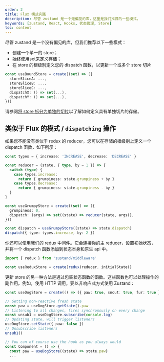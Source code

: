```yaml
---
order: 2
title: Flux 模式实践
description: 尽管 zustand 是一个无偏见的库，这里是我们推荐的一些模式。
keywords: [zustand, React, Hooks, 状态管理, Store]
toc: content
---
```


尽管 zustand 是一个没有偏见的库，但我们推荐以下一些模式：

- 创建一个单一的 store；
- 始终使用set来定义存储；
- 在 store 的根级别定义您的 dispatch 函数，以更新一个或多个 store 切片

```ts
const useBoundStore = create((set) => ({
  storeSliceA: ...,
  storeSliceB: ...,
  storeSliceC: ...,
  dispatchX: () => set(...),
  dispatchY: () => set(...),
}))
```

请参阅[将 store 拆分为单独的切片](/guides/slices-pattern)以了解如何定义具有单独切片的存储。

## 类似于 Flux 的模式 / `dispatching` 操作

如果您不能没有类似于 redux 的 reducer，您可以在存储的根级别上定义一个 dispatch 函数，如下所示：

```ts
const types = { increase: 'INCREASE', decrease: 'DECREASE' }

const reducer = (state, { type, by = 1 }) => {
  switch (type) {
    case types.increase:
      return { grumpiness: state.grumpiness + by }
    case types.decrease:
      return { grumpiness: state.grumpiness - by }
  }
}

const useGrumpyStore = create((set) => ({
  grumpiness: 0,
  dispatch: (args) => set((state) => reducer(state, args)),
}))

const dispatch = useGrumpyStore((state) => state.dispatch)
dispatch({ type: types.increase, by: 2 })
```

你还可以使用我们的 redux 中间件。它会连接你的主 reducer，设置初始状态，并将一个 dispatch 函数添加到状态本身和原生 api 中。

```ts
import { redux } from 'zustand/middleware'

const useReduxStore = create(redux(reducer, initialState))
```

更新 store 的另一种方法是通过包装状态函数的函数。这些函数也可以处理操作的副作用。例如，使用 HTTP 调用。要以非响应式方式使用 Zustand：

```ts
const useDogStore = create(() => ({ paw: true, snout: true, fur: true }))

// Getting non-reactive fresh state
const paw = useDogStore.getState().paw
// Listening to all changes, fires synchronously on every change
const unsub1 = useDogStore.subscribe(console.log)
// Updating state, will trigger listeners
useDogStore.setState({ paw: false })
// Unsubscribe listeners
unsub1()

// You can of course use the hook as you always would
const Component = () => {
  const paw = useDogStore((state) => state.paw)
  ...
```
